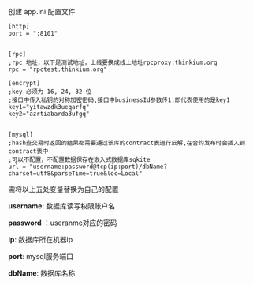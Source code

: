 创建 app.ini 配置文件



```
[http]
port = ":8101"


[rpc]
;rpc 地址，以下是测试地址，上线要换成线上地址rpcproxy.thinkium.org
rpc = "rpctest.thinkium.org"

[encrypt]
;key 必须为 16, 24, 32 位
;接口中传入私钥的对称加密密码,接口中businessId参数传1,即代表使用的是key1
key1="yitawzdk3ueqarfq"
key2="azrtiabarda3ufgq"


[mysql]
;hash查交易时返回的结果都需要通过该库的contract表进行反解,在合约发布时会插入到contract表中
;可以不配置，不配置数据保存在嵌入式数据库sqkite
url = "username:password@tcp(ip:port)/dbName?charset=utf8&parseTime=true&loc=Local"
```



需将以上五处变量替换为自己的配置

**username**: 数据库读写权限账户名

**password** ：useranme对应的密码

**ip**: 数据库所在机器ip

**port**: mysql服务端口

**dbName**: 数据库名称